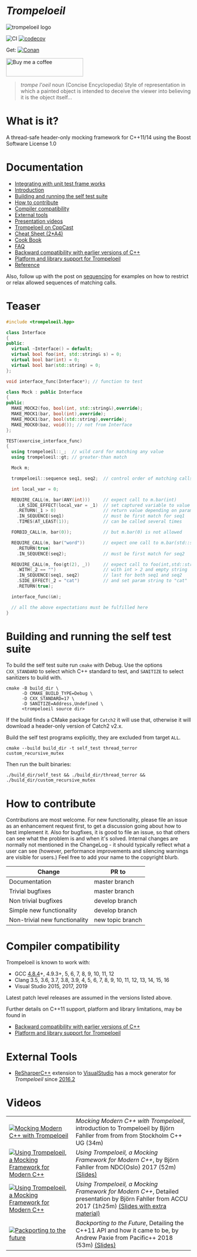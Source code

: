 # *Trompeloeil*

![trompeloeil logo](trompeloeil-logo.png)

<!-- markdownlint-disable no-space-in-links -->
![CI](https://github.com/rollbear/trompeloeil/workflows/CI/badge.svg)
[![codecov](https://codecov.io/gh/rollbear/trompeloeil/branch/master/graph/badge.svg?token=PCUO4knwdU)](https://codecov.io/gh/rollbear/trompeloeil)

Get: [![Conan](https://img.shields.io/badge/on-conan-blue.svg)](https://conan.io/center/trompeloeil)

<a href="https://www.buymeacoffee.com/bjornfahller"> <img src="https://cdn.buymeacoffee.com/buttons/v2/default-orange.png" height="50" width="210" alt="Buy me a coffee"/></a>

> *trompe l'oeil* noun    (Concise Encyclopedia)
> Style of representation in which a painted object is intended
> to deceive the viewer into believing it is the object itself...

# What is it?

A thread-safe header-only mocking framework for C++11/14 using the Boost Software License 1.0

# Documentation

- [Integrating with unit test frame works](docs/CookBook.md/#unit_test_frameworks)
- [Introduction](https://playfulprogramming.blogspot.com/2014/12/introducing-trompeloeil-c-mocking.html)
- [Building and running the self test suite](#self_test)
- [How to contribute](#contribute)
- [Compiler compatibility](#compilers)
- [External tools](#tools)
- [Presentation videos](#videos)
- [Trompeloeil on CppCast](http://cppcast.com/2017/02/bjorn-fahller/)
- [Cheat Sheet (2*A4)](docs/trompeloeil_cheat_sheet.pdf)
- [Cook Book](docs/CookBook.md)
- [FAQ](docs/FAQ.md)
- [Backward compatibility with earlier versions of C++](docs/Backward.md)
- [Platform and library support for Trompeloeil](docs/PlatformsAndLibraries.md)
- [Reference](docs/reference.md)

Also, follow up with the post on
[sequencing](
  https://playfulprogramming.blogspot.se/2015/01/sequence-control-with-trompeloeil-c.html
) for examples on how to restrict or relax allowed sequences of matching calls.

# Teaser

```Cpp
#include <trompeloeil.hpp>

class Interface
{
public:
  virtual ~Interface() = default;
  virtual bool foo(int, std::string& s) = 0;
  virtual bool bar(int) = 0;
  virtual bool bar(std::string) = 0;
};

void interface_func(Interface*); // function to test

class Mock : public Interface
{
public:
  MAKE_MOCK2(foo, bool(int, std::string&),override);
  MAKE_MOCK1(bar, bool(int),override);
  MAKE_MOCK1(bar, bool(std::string),override);
  MAKE_MOCK0(baz, void()); // not from Interface
};

TEST(exercise_interface_func)
{
  using trompeloeil::_;  // wild card for matching any value
  using trompeloeil::gt; // greater-than match

  Mock m;

  trompeloeil::sequence seq1, seq2;  // control order of matching calls

  int local_var = 0;

  REQUIRE_CALL(m, bar(ANY(int)))     // expect call to m.bar(int)
    .LR_SIDE_EFFECT(local_var = _1)  // set captured variable to value of param
    .RETURN(_1 > 0)                  // return value depending on param value
    .IN_SEQUENCE(seq1)               // must be first match for seq1
    .TIMES(AT_LEAST(1));             // can be called several times

  FORBID_CALL(m, bar(0));            // but m.bar(0) is not allowed

  REQUIRE_CALL(m, bar("word"))       // expect one call to m.bar(std::string)
    .RETURN(true)
    .IN_SEQUENCE(seq2);              // must be first match for seq2

  REQUIRE_CALL(m, foo(gt(2), _))     // expect call to foo(int,std::string&)
    .WITH(_2 == "")                  // with int > 2 and empty string
    .IN_SEQUENCE(seq1, seq2)         // last for both seq1 and seq2
    .SIDE_EFFECT(_2 = "cat")         // and set param string to "cat"
    .RETURN(true);

  interface_func(&m);

  // all the above expectations must be fulfilled here
}
```

# <A name="self_test"/> Building and running the self test suite

To build the self test suite run `cmake` with Debug. Use the options `CXX_STANDARD`
to select which C++ standard to test, and `SANITIZE` to select sanitizers to
build with.

```
cmake -B build_dir \
      -D CMAKE_BUILD_TYPE=Debug \
      -D CXX_STANDARD=17 \
      -D SANITIZE=Address,Undefined \
      <trompeloeil source dir>
```

If the build finds a CMake package for `Catch2` it will use that, otherwise it
will download a header-only version of Catch2 v2.x.

Build the self test programs explicitly, they are excluded from target `ALL`.

```
cmake --build build_dir -t self_test thread_terror custom_recursive_mutex
```

Then run the built binaries:

```
./build_dir/self_test && ./build_dir/thread_terror && ./build_dir/custom_recursive_mutex
```

# <A name="contribute"/> How to contribute

Contributions are most welcome. For new functionality, please file an issue as
an enhancement request first, to get a discussion going about how to best
implement it. Also for bugfixes, it is good to file an issue, so that others can
see what the problem is and when it's solved. Internal changes are normally not
mentioned in the ChangeLog - it should typically reflect what a user can see
(however, performance improvements and silencing warnings are visible for
users.) Feel free to add your name to the copyright blurb.

|Change                       | PR to          |
|-----------------------------|----------------|
|Documentation                |master branch   |
|Trivial bugfixes             |master branch   |
|Non trivial bugfixes         |develop branch  |
|Simple new functionality     |develop branch  |
|Non-trivial new functionality|new topic branch|

# <A name="compilers"/> Compiler compatibility

Trompeloeil is known to work with:

- GCC [4.8.4](docs/Backward.md#gxx48x_limitations)+, 4.9.3+, 5, 6, 7, 8, 9, 10, 11, 12
- Clang 3.5, 3.6, 3.7, 3.8, 3.9, 4, 5, 6, 7, 8, 9, 10, 11, 12, 13, 14, 15, 16
- Visual Studio 2015, 2017, 2019

Latest patch level releases are assumed in the versions listed above.

Further details on C++11 support, platform and library limitations, may
be found in

- [Backward compatibility with earlier versions of C++](docs/Backward.md)
- [Platform and library support for Trompeloeil](docs/PlatformsAndLibraries.md)

# <A name="tools"/> External Tools

- [ReSharperC++](https://www.jetbrains.com/resharper-cpp/) extension to
  [VisualStudio](https://visualstudio.microsoft.com/) has a mock generator for
  *Trompeloeil* since [2016.2](https://blog.jetbrains.com/rscpp/2016/09/14/whats-new-in-resharper-c-2016-2/)
  
# <A name="videos"/> Videos
|  |  |
|--|--|
| [![Mocking Modern C++ with Trompeloeil](https://img.youtube.com/vi/mPYNsARvTDk/mqdefault.jpg)](https://www.youtube.com/watch?v=mPYNsARvTDk)| *Mocking Modern C++ with Trompeloeil*, introduction to Trompeloeil by Björn Fahller from from from Stockholm C++ UG (34m)| [(Slides)](https://speakerdeck.com/rollbear/mocking-modern-c-plus-plus-with-trompeloeil) |
| [![Using Trompeloeil, a Mocking Framework for Modern C++](https://img.youtube.com/vi/vvQ-kK4coYM/mqdefault.jpg)](https://www.youtube.com/watch?v=vvQ-kK4coYM)| *Using Trompeloeil, a Mocking Framework for Modern C++*, by Björn Fahller from NDC{Oslo} 2017 (52m) [(Slides)](https://speakerdeck.com/rollbear/ndc-oslo-using-trompeloeil-a-mocking-framework-for-modern-c-plus-plus) |
| [![Using Trompeloeil, a Mocking Framework for Modern C++](https://img.youtube.com/vi/HCh6cs9nXt0/mqdefault.jpg)](https://www.youtube.com/watch?v=HCh6cs9nXt0) | *Using Trompeloeil, a Mocking Framework for Modern C++*, Detailed presentation by Björn Fahller from ACCU 2017 (1h25m) [(Slides with extra material)](https://speakerdeck.com/rollbear/using-trompeloeil-a-mocking-framework-for-modern-c-plus-plus) |
| [![Packporting to the future](https://img.youtube.com/vi/KKvSVyZ4_5k/mqdefault.jpg)](https://www.youtube.com/watch?v=KKvSVyZ4_5k) | *Backporting to the Future*, Detailing the C++11 API and how it came to be, by Andrew Paxie from Pacific++ 2018 (53m) [(Slides)](https://github.com/pacificplusplus/conference/blob/master/slides-2018/backporting-to-the-future/slides.pdf) |

